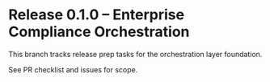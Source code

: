 # Release 0.1.0 – Enterprise Compliance Orchestration

This branch tracks release prep tasks for the orchestration layer foundation.

See PR checklist and issues for scope.